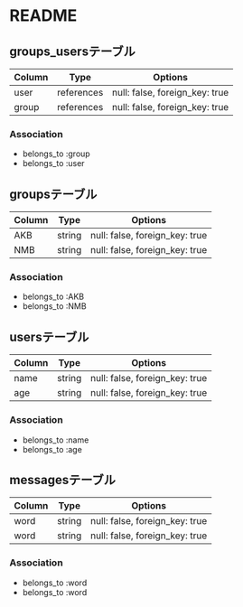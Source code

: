 # README


## groups_usersテーブル

|Column|Type|Options|
|------|----|-------|
|user|references|null: false, foreign_key: true|
|group|references|null: false, foreign_key: true|

### Association
- belongs_to :group
- belongs_to :user


## groupsテーブル
|Column|Type|Options|
|------|----|-------|
|AKB|string|null: false, foreign_key: true|
|NMB|string|null: false, foreign_key: true|


### Association
- belongs_to :AKB
- belongs_to :NMB

## usersテーブル
|Column|Type|Options|
|------|----|-------|
|name|string|null: false, foreign_key: true|
|age|string|null: false, foreign_key: true|


### Association
- belongs_to :name
- belongs_to :age


## messagesテーブル
|Column|Type|Options|
|------|----|-------|
|word|string|null: false, foreign_key: true|
|word|string|null: false, foreign_key: true|

### Association
- belongs_to :word
- belongs_to :word